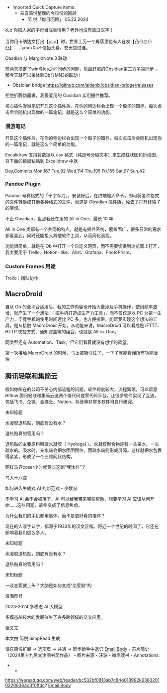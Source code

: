 - Imported Quick Capture items:
    - 来自简悦整理的今日份的回顾
        - 简 悦「每日回顾」 05.23.2024

ఠ_ఠ 你把人家的字母当成表情用？老外也没有放过汉字！

当你用卡纳达文打出【ಥ_ಥ】时，世界上另一个角落里也有人在发【凸⊙皿⊙凸】……\x5cx0a不信抬头看，苍天饶过谁。

Obsdian 与 MarginNote 3 联动

前两天搞定了win与ios之间同步的问题，见最舒服的Obsidian第三方多端同步 ，那今天就可以来体验Ob与MN3的联动！

* Obsidian bridge https://github.com/aidenlx/obsidian-bridge/releases

拒绝折腾伪需求，我最爱用的 Obsidian 实用插件推荐。

核心插件漫游笔记开启这个插件后，在你的侧边栏会出现一个骰子的图标，每次点击后会随机出现你的一篇笔记，就是这么个简单的功能。

### 漫游笔记

开启这个插件后，在你的侧边栏会出现一个骰子的图标，每次点击后会随机出现你的一篇笔记，就是这么个简单的功能。

Excalidraw 支持将数据以 csv 格式（纯逗号分隔文本）来生成柱状图和折线图，将下面的数据粘贴到 Excalidraw 中就

Day,Commits
Mon,167
Tue,92
Wed,114
Thu,195
Fri,155
Sat,97
Sun,42

### Pandoc Plugin

Pandoc 号称格式的「十字军刀」，安装好后，在终端输入命令，即可将各种格式的文件转换成其他各种格式的文件，而这是 Obsidian
插件版，免去了打开终端了的麻烦。

不止 Obsidian，盘点我还在用的 All in One，最长 10 年

All In One 类都有一个共同的特点，就是有插件系统，覆盖面广，很多日常的需求都覆盖到，同时还能接入其他软件工具，从而简化流程。

功能很简单，就是在 Ob 中打开一个自定义网页，而不需要切换到浏览器上打开，我主要用于 Trello、Notion-
like、Alist、Grafana、PhotoPrism。

### Custom Frames 用途

Trello：团队协作

## MacroDroid

自从 Ob 的全平台适用后，我的工作内容也开始大量涉及手机操作，使用频率激增，就产生了一个想法：「把手机打造成生产力工具」，而不仅仅是以 PC
为第一生产力。毕竟手机的使用时间远比 PC 多，也方便携带。能帮我实现这个想法的工具，是从接触 MacroDroid 开始。从功能来说，MacroDroid
可以看成是 IFTTT、HTTP 快捷方式、通知滤盒等的组合，也就是 All-in-One。

同类型还有 Automation、Task，但它们看着就没有想学的欲望。

第一次接触 MacroDroid 的时候，马上被吸引住了，一下子就能看懂所有功能版块

## 腾讯轻联和集简云

假如你所在的公司不关心内部流程的问题，软件跨度较大，流程繁琐，可以留意 Hiflow
腾讯轻联和集简云这两个低代码或零代码平台，让很多软件实现了互通，包括飞书、企微、金蝶云、Notion、抖音等非常多软件可自行研究。

未知标题

水凝胶退热贴，到底有没有水？

退热贴真的管用吗？

退热贴的主要原料叫做水凝胶（ Hydrogel
）。水凝胶聚合物是有一头亲水，一头疏水的。吸水时，亲水端会把水团团围住，而疏水端则形成屏障。这样就把水包裹得紧紧，形成了一个三维网状结构。

网红鸟界coser小时候竟长这副“埋汰样”？

鸟大十八变

如何进入生成式 AI 的新范式 - 少数派

不学习 AI 会不会被落下、AI 可以给我带来哪些帮助、想要学习 AI 应该从何开始……这些问题，最终变成了信息焦虑。

为什么我们的手机都用黑体，而不是更好看的楷体？

现在的人写字认字，都源于1933年的汉文正楷。将近一个世纪的时间了，它还在影响着我们这么多人。

未知标题

水凝胶退热贴，到底有没有水？

退热贴真的管用吗？

未知标题

一谈恋爱就上头？大脑是如何变成“恋爱脑”的

浪潮荐号

2023-2024 多模态 AI 大模型

多模态AI技术的发展催生了许多跨领域的交叉应用。

全文完

本文由 简悦 SimpRead 生成

请在简悦扩展 → 选项页 → 共通 → 同步助手中退订 [Email Body](https://files.todoist.com/MBMt9BxGyZSJvAcWVUm4AK27Y-FXE7q6X0iw7K5iLhvO7qntNhUBLqeuV9Nym5nb/by/21878347/as/file.html)
    - 芯片简史（2024第十九届文津图书奖作品） - 图片来源 - 汪波 - 微信读书
        - Annotations:

*   * 


https://weread.qq.com/web/reader/bc532bf0813ab7c84g018992k636320102206364d3f0ffdc? [Email Body](https://files.todoist.com/XhSDqHnVPzZMv9azl2GPZaxm5WKIEgiL9UiUdD71mJRBuNL42yW1hykZqeigPa0k/by/21878347/as/file.html)
